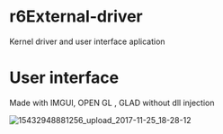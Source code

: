 r6External-driver
=====

Kernel driver and user interface aplication

User interface
=====

Made with IMGUI, OPEN GL , GLAD without dll injection

![15432948881256_upload_2017-11-25_18-28-12](https://user-images.githubusercontent.com/56796801/162624320-d5bfe53d-7368-4b10-b5b0-e8ea5ae264bb.jpg)
